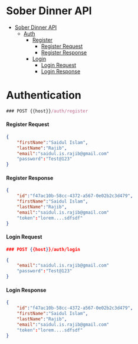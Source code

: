 # Sober Dinner API
- [Sober Dinner API](#sober-dinner-api)
    - [Auth](#auth)
        - [Register](#register)
            - [Register Request](#register-request)
            - [Register Response](#register-response)
        - [Login](#login)
            - [Login Request](#login-request)
            - [Login Response](#login-response)

# Authentication
```js
### POST {{host}}/auth/register
```
#### Register Request
```json
{
    "firstName":"Saidul Islam",
    "lastName":"Rajib",
    "email":"saidul.is.rajib@gmail.com"
    "password":"Test@123"
}
```

#### Register Response
```json
{
    "id":"f47ac10b-58cc-4372-a567-0e02b2c3d479",
    "firstName":"Saidul Islam",
    "lastName":"Rajib",
    "email":"saidul.is.rajib@gmail.com"
    "token":"lorem....sdfsdf"
}
```


#### Login Request
```json
### POST {{host}}/auth/login
```

```json
{
    "email":"saidul.is.rajib@gmail.com"
    "password":"Test@123"
}
```

#### Login Response
```json
{
    "id":"f47ac10b-58cc-4372-a567-0e02b2c3d479",
    "firstName":"Saidul Islam",
    "lastName":"Rajib",
    "email":"saidul.is.rajib@gmail.com"
    "token":"lorem....sdfsdf"
}
```


